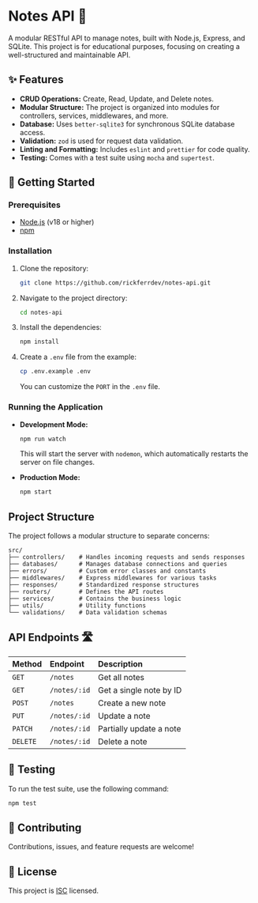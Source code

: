# Notes API 📝

A modular RESTful API to manage notes, built with Node.js, Express, and SQLite. This project is for educational purposes, focusing on creating a well-structured and maintainable API.

## ✨ Features

-   **CRUD Operations:** Create, Read, Update, and Delete notes.
-   **Modular Structure:** The project is organized into modules for controllers, services, middlewares, and more.
-   **Database:** Uses `better-sqlite3` for synchronous SQLite database access.
-   **Validation:** `zod` is used for request data validation.
-   **Linting and Formatting:** Includes `eslint` and `prettier` for code quality.
-   **Testing:** Comes with a test suite using `mocha` and `supertest`.

## 🚀 Getting Started

### Prerequisites

-   [Node.js](https://nodejs.org/) (v18 or higher)
-   [npm](https://www.npmjs.com/)

### Installation

1.  Clone the repository:

    ```bash
    git clone https://github.com/rickferrdev/notes-api.git
    ```

2.  Navigate to the project directory:

    ```bash
    cd notes-api
    ```

3.  Install the dependencies:

    ```bash
    npm install
    ```

4.  Create a `.env` file from the example:

    ```bash
    cp .env.example .env
    ```

    You can customize the `PORT` in the `.env` file.

### Running the Application

-   **Development Mode:**

    ```bash
    npm run watch
    ```

    This will start the server with `nodemon`, which automatically restarts the server on file changes.

-   **Production Mode:**

    ```bash
    npm start
    ```

## Project Structure

The project follows a modular structure to separate concerns:

```
src/
├── controllers/    # Handles incoming requests and sends responses
├── databases/      # Manages database connections and queries
├── errors/         # Custom error classes and constants
├── middlewares/    # Express middlewares for various tasks
├── responses/      # Standardized response structures
├── routers/        # Defines the API routes
├── services/       # Contains the business logic
├── utils/          # Utility functions
└── validations/    # Data validation schemas
```

## API Endpoints 🛣️

| Method  | Endpoint     | Description                |
| :------ | :----------- | :------------------------- |
| `GET`   | `/notes`     | Get all notes              |
| `GET`   | `/notes/:id` | Get a single note by ID    |
| `POST`  | `/notes`     | Create a new note          |
| `PUT`   | `/notes/:id` | Update a note              |
| `PATCH` | `/notes/:id` | Partially update a note    |
| `DELETE`| `/notes/:id` | Delete a note              |

## 🧪 Testing

To run the test suite, use the following command:

```bash
npm test
```

## 🤝 Contributing

Contributions, issues, and feature requests are welcome!

## 📜 License

This project is [ISC](https.choosealicense.com/licenses/isc/) licensed.
